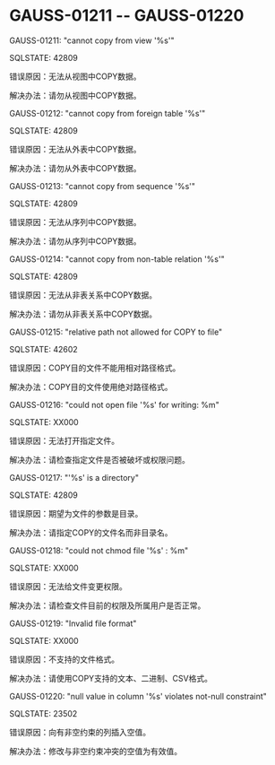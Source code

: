 # GAUSS-01211 -- GAUSS-01220

GAUSS-01211: "cannot copy from view '%s'"

SQLSTATE: 42809

错误原因：无法从视图中COPY数据。

解决办法：请勿从视图中COPY数据。

GAUSS-01212: "cannot copy from foreign table '%s'"

SQLSTATE: 42809

错误原因：无法从外表中COPY数据。

解决办法：请勿从外表中COPY数据。

GAUSS-01213: "cannot copy from sequence '%s'"

SQLSTATE: 42809

错误原因：无法从序列中COPY数据。

解决办法：请勿从序列中COPY数据。

GAUSS-01214: "cannot copy from non-table relation '%s'"

SQLSTATE: 42809

错误原因：无法从非表关系中COPY数据。

解决办法：请勿从非表关系中COPY数据。

GAUSS-01215: "relative path not allowed for COPY to file"

SQLSTATE: 42602

错误原因：COPY目的文件不能用相对路径格式。

解决办法：COPY目的文件使用绝对路径格式。

GAUSS-01216: "could not open file '%s' for writing: %m"

SQLSTATE: XX000

错误原因：无法打开指定文件。

解决办法：请检查指定文件是否被破坏或权限问题。

GAUSS-01217: "'%s' is a directory"

SQLSTATE: 42809

错误原因：期望为文件的参数是目录。

解决办法：请指定COPY的文件名而非目录名。

GAUSS-01218: "could not chmod file '%s' : %m"

SQLSTATE: XX000

错误原因：无法给文件变更权限。

解决办法：请检查文件目前的权限及所属用户是否正常。

GAUSS-01219: "Invalid file format"

SQLSTATE: XX000

错误原因：不支持的文件格式。

解决办法：请使用COPY支持的文本、二进制、CSV格式。

GAUSS-01220: "null value in column '%s' violates not-null constraint"

SQLSTATE: 23502

错误原因：向有非空约束的列插入空值。

解决办法：修改与非空约束冲突的空值为有效值。

